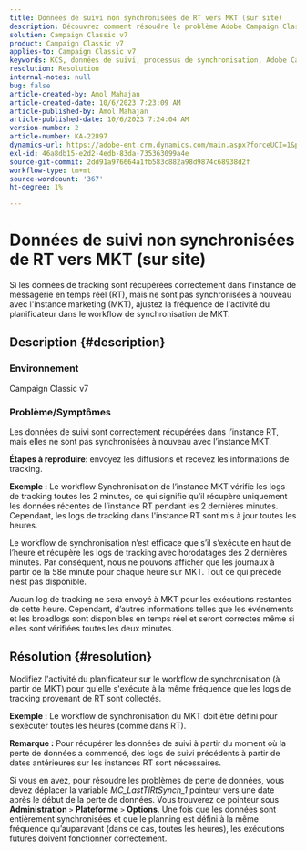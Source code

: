 ```yaml
---
title: Données de suivi non synchronisées de RT vers MKT (sur site)
description: Découvrez comment résoudre le problème Adobe Campaign Classic de synchronisation des données de suivi de RT vers MKT (sur site).
solution: Campaign Classic v7
product: Campaign Classic v7
applies-to: Campaign Classic v7
keywords: KCS, données de suivi, processus de synchronisation, Adobe Campaign Classic v7, RT, MKT
resolution: Resolution
internal-notes: null
bug: false
article-created-by: Amol Mahajan
article-created-date: 10/6/2023 7:23:09 AM
article-published-by: Amol Mahajan
article-published-date: 10/6/2023 7:24:04 AM
version-number: 2
article-number: KA-22897
dynamics-url: https://adobe-ent.crm.dynamics.com/main.aspx?forceUCI=1&pagetype=entityrecord&etn=knowledgearticle&id=bd79232d-1964-ee11-be6e-6045bd006ce9
exl-id: 46a8db15-e2d2-4edb-83da-735363099a4e
source-git-commit: 2dd91a976664a1fb583c882a98d9874c68938d2f
workflow-type: tm+mt
source-wordcount: '367'
ht-degree: 1%

---
```


# Données de suivi non synchronisées de RT vers MKT (sur site)


Si les données de tracking sont récupérées correctement dans l&#39;instance de messagerie en temps réel (RT), mais ne sont pas synchronisées à nouveau avec l&#39;instance marketing (MKT), ajustez la fréquence de l&#39;activité du planificateur dans le workflow de synchronisation de MKT.

## Description {#description}


### Environnement

Campaign Classic v7



### Problème/Symptômes

Les données de suivi sont correctement récupérées dans l’instance RT, mais elles ne sont pas synchronisées à nouveau avec l’instance MKT.



<b>Étapes à reproduire</b>: envoyez les diffusions et recevez les informations de tracking.



<b>Exemple :</b> Le workflow Synchronisation de l’instance MKT vérifie les logs de tracking toutes les 2 minutes, ce qui signifie qu’il récupère uniquement les données récentes de l’instance RT pendant les 2 dernières minutes. Cependant, les logs de tracking dans l&#39;instance RT sont mis à jour toutes les heures.

Le workflow de synchronisation n’est efficace que s’il s’exécute en haut de l’heure et récupère les logs de tracking avec horodatages des 2 dernières minutes. Par conséquent, nous ne pouvons afficher que les journaux à partir de la 58e minute pour chaque heure sur MKT. Tout ce qui précède n’est pas disponible.

Aucun log de tracking ne sera envoyé à MKT pour les exécutions restantes de cette heure. Cependant, d’autres informations telles que les événements et les broadlogs sont disponibles en temps réel et seront correctes même si elles sont vérifiées toutes les deux minutes.


## Résolution {#resolution}


Modifiez l&#39;activité du planificateur sur le workflow de synchronisation (à partir de MKT) pour qu&#39;elle s&#39;exécute à la même fréquence que les logs de tracking provenant de RT sont collectés.

<b>Exemple :</b> Le workflow de synchronisation du MKT doit être défini pour s’exécuter toutes les heures (comme dans RT).

<b>Remarque :</b> Pour récupérer les données de suivi à partir du moment où la perte de données a commencé, des logs de suivi précédents à partir de dates antérieures sur les instances RT sont nécessaires.

Si vous en avez, pour résoudre les problèmes de perte de données, vous devez déplacer la variable *MC_LastTlRtSynch_1* pointeur vers une date après le début de la perte de données. Vous trouverez ce pointeur sous <b>Administration</b> `>`  <b>Plateforme</b> `>`  <b>Options</b>. Une fois que les données sont entièrement synchronisées et que le planning est défini à la même fréquence qu’auparavant (dans ce cas, toutes les heures), les exécutions futures doivent fonctionner correctement.
